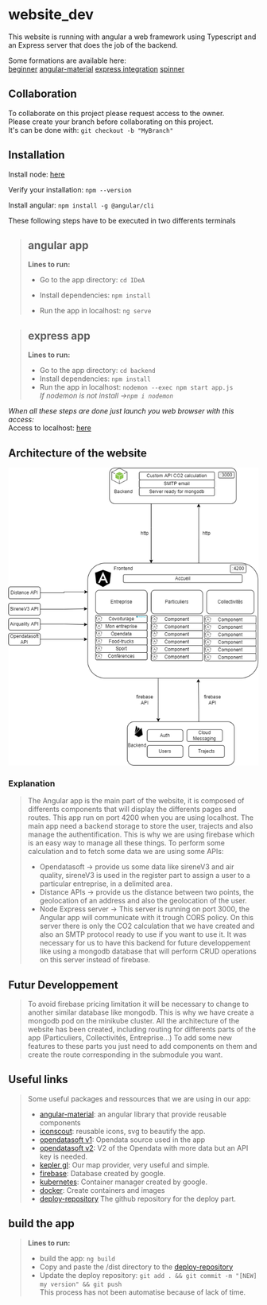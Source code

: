 # website_dev

This website is running with angular a web framework using Typescript and an Express server that does the job of the backend.

Some formations are available here: </br>
[beginner](https://www.youtube.com/watch?v=AAu8bjj6-UI)
[angular-material](https://www.youtube.com/watch?v=jUfEn032IL8)
[express integration](https://www.youtube.com/watch?v=dT1ID4q57fs&t=468s)
[spinner](https://hackafro.github.io/angular-epic-spinners/)

## Collaboration
To collaborate on this project please request access to the owner.</br>
Please create your branch before collaborating on this project.</br>
It's can be done with: `git checkout -b "MyBranch"`</br>

## Installation

Install node: [here](https://nodejs.org/en/download/)

Verify your installation:
`npm --version`

Install angular: `npm install -g @angular/cli` </br>

These following steps have to be executed in two differents terminals </br>

> ## angular app
> 
> **Lines to run:** </br>
>- Go to the app directory: `cd IDeA` </br>
>
> - Install dependencies: `npm install` </br>
>
> - Run the app in localhost: `ng serve`</br>

>## express app 
>
> **Lines to run:** </br>
> - Go to the app directory: `cd backend` </br>
> - Install dependencies: `npm install` </br>
> - Run the app in localhost: `nodemon --exec npm start app.js`</br>
> *If nodemon is not install ->`npm i nodemon`* </br>

*When all these steps are done just launch you web browser with this access:* </br>
Access to localhost: [here](http://localhost:4200/)

## Architecture of the website
![](IDeA/src/assets/website_archi.drawio.png)

### Explanation 

>The Angular app is the main part of the website, it is composed of differents components that will display the differents pages and routes. This app run on port 4200 when you are using localhost.
>The main app need a backend storage to store the user, trajects and also manage the authentification. This is why we are using firebase which is an easy way to manage all these things. 
>To perform some calculation and to fetch some data we are using some APIs:
>- Opendatasoft -> provide us some data like sireneV3 and air quality, sireneV3 is used in the register part to assign a user to a particular entreprise, in a delimited area.
>- Distance APIs -> provide us the distance between two points, the geolocation of an address and also the geolocation of the user. 
>- Node Express server -> This server is running on port 3000, the Angular app will communicate with it trough CORS policy. On this server there is only the CO2 calculation that we have created and also an SMTP protocol ready to use if you want to use it. It was necessary for us to have this backend for future developpement like using a mongodb database that will perform CRUD operations on this server instead of firebase.

## Futur Developpement
>To avoid firebase pricing limitation it will be necessary to change to another similar database like mongodb. This is why we have create a mongodb pod on the minikube cluster.
>All the architecture of the website has been created, including routing for differents parts of the app (Particuliers, Collectivités, Entreprise...) 
>To add some new features to these parts you just need to add components on them and create the route corresponding in the submodule you want.

## Useful links
>Some useful packages and ressources that we are using in our app:
> - [angular-material](https://material.angular.io/): an angular library that provide reusable components
> - [iconscout](https://iconscout.com/): reusable icons, svg to beautify the app.
> - [opendatasoft v1](https://public.opendatasoft.com/explore/?sort=modified): Opendata source used in the app
> - [opendatasoft v2](https://data.opendatasoft.com/api/v2/console): V2 of the Opendata with more data but an API key is needed.
> - [kepler gl](https://kepler.gl/): Our map provider, very useful and simple.
> - [firebase](https://firebase.google.com/): Database created by google.
> - [kubernetes](https://kubernetes.io/): Container manager created by google.
> - [docker](https://www.docker.com/): Create containers and images
> - [deploy-repository](https://github.com/IDeAmiage/website-deploy) The github repository for the deploy part.

## build the app
>
> **Lines to run:** </br>
> - build the app: `ng build` </br>
> - Copy and paste the /dist directory to the [deploy-repository](https://github.com/IDeAmiage/website-deploy) </br>
> - Update the deploy repository: `git add . && git commit -m "[NEW] my version" && git push`</br>
> This process has not been automatise because of lack of time.

